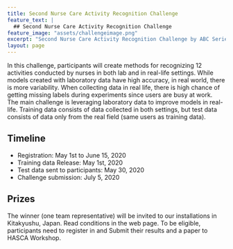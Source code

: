 ```yaml
---
title: Second Nurse Care Activity Recognition Challenge
feature_text: |
  ## Second Nurse Care Activity Recognition Challenge
feature_image: "assets/challengeimage.png"
excerpt: "Second Nurse Care Activity Recognition Challenge by ABC Series"
layout: page
---
```


In this challenge, participants will create methods for recognizing 12 activities conducted by nurses in both lab and in real-life settings. 
While models created with laboratory data have high accuracy, in real world, there is more variability. When collecting data in real life, there is high chance of getting missing labels during experiments since users are busy at work.  
The main challenge is leveraging laboratory data to improve models in real-life. Training data consists of data collected in both settings, but test data consists of data only from the real field (same users as training data).

## Timeline

- Registration: May 1st to June 15, 2020
- Training data Release: May 1st, 2020
- Test data sent to participants:  May 30, 2020
- Challenge submission: July 5, 2020

## Prizes 

The winner (one team representative) will be invited to our installations in Kitakyushu, Japan. Read conditions in the web page.
To be eligible, participants need to register in 
and Submit their results and a paper to HASCA Workshop. 
